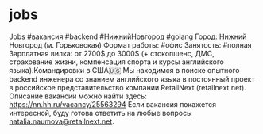 # jobs
Jobs
#вакансия #backend #НижнийНовгород #golang
Город: Нижний Новгород (м. Горьковская)
Формат работы: #офис
Занятость: #полная
Зарплатная вилка: от 2700$ до 3000$ (+ стокопшенс, ДМС, страхование жизни, компенсация спорта и курсы английского языка).Командировки в США🇺🇸
Мы находимся в поиске опытного backend инженера со знанием английского языка в постоянный проект в российское представительство компании RetailNext (retailnext.net). 
Описание вакансии можно найти здесь: https://nn.hh.ru/vacancy/25563294
Если вакансия покажется интересной, буду готова ответить на любые вопросы natalia.naumova@retailnext.net.
